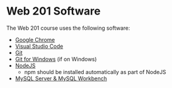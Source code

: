 # Web 201 Software

The Web 201 course uses the following software:

- [Google Chrome](https://www.google.com/chrome/)
- [Visual Studio Code](https://code.visualstudio.com/)
- [Git](https://git-scm.com/downloads)
- [Git for Windows](https://gitforwindows.org/) (if on Windows)
- [NodeJS](https://nodejs.org/en/)
    - npm should be installed automatically as part of NodeJS
- [MySQL Server & MySQL Workbench](https://dev.mysql.com/downloads/mysql/)